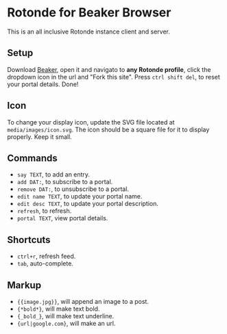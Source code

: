 # Rotonde for Beaker Browser

This is an all inclusive Rotonde instance client and server.

## Setup

Download [Beaker](http://beakerbrowser.com), open it and navigato to **any Rotonde profile**, click the dropdown icon in the url and "Fork this site". Press `ctrl shift del`, to reset your portal details. Done!

## Icon

To change your display icon, update the SVG file located at `media/images/icon.svg`. The icon should be a square file for it to display properly. Keep it small.

## Commands

- `say TEXT`, to add an entry.
- `add DAT:`, to subscribe to a portal.
- `remove DAT:`, to unsubscribe to a portal.
- `edit name TEXT`, to update your portal name.
- `edit desc TEXT`, to update your portal description.
- `refresh`, to refresh.
- `portal TEXT`, view portal details.

## Shortcuts

- `ctrl+r`, refresh feed.
- `tab`, auto-complete.

## Markup

- `{{image.jpg}}`, will append an image to a post.
- `{*bold*}`, will make text bold.
- `{_bold_}`, will make text underline.
- `{url|google.com}`, will make an url.

